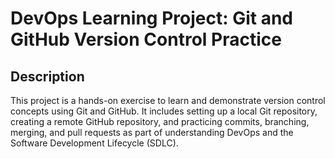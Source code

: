 # DevOps Learning Project: Git and GitHub Version Control Practice

## Description
This project is a hands-on exercise to learn and demonstrate version control concepts using Git and GitHub. It includes setting up a local Git repository, creating a remote GitHub repository, and practicing commits, branching, merging, and pull requests as part of understanding DevOps and the Software Development Lifecycle (SDLC).